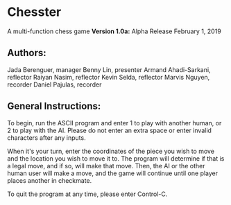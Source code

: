 # **Chesster**
A multi-function chess game
**Version 1.0a:** Alpha Release 
February 1, 2019

## Authors:

Jada Berenguer, manager 
Benny Lin, presenter
Armand Ahadi-Sarkani, reflector
Raiyan Nasim, reflector
Kevin Selda, reflector
Marvis Nguyen, recorder
Daniel Pajulas, recorder

## General Instructions:

To begin, run the ASCII program and enter 1 to play with another human, or 2 to play with the AI. Please do not enter an extra space or enter invalid characters after any inputs.

When it's your turn, enter the coordinates of the piece you wish to move and the location you wish to move it to. The program will determine if that is a legal move, and if so, will make that move. Then, the AI or the other human user will make a move, and the game will continue until one player places another in checkmate. 

To quit the program at any time, please enter Control-C. 



